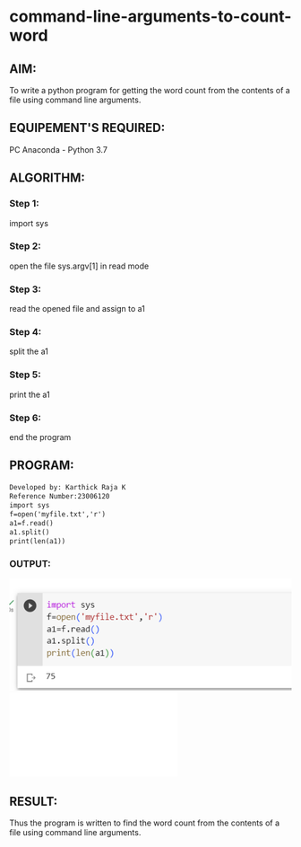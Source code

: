 # command-line-arguments-to-count-word
## AIM:
To write a python program for getting the word count from the contents of a file using command line arguments.
## EQUIPEMENT'S REQUIRED: 
PC
Anaconda - Python 3.7
## ALGORITHM: 
### Step 1:
import sys
### Step 2: 
 open the file sys.argv[1] in read mode
### Step 3: 
read the opened file and assign to a1
### Step 4:  
split the a1
### Step 5: 
print the a1
### Step 6: 
end the program
## PROGRAM:
```
Developed by: Karthick Raja K
Reference Number:23006120
import sys
f=open('myfile.txt','r')
a1=f.read()
a1.split()
print(len(a1))
```
### OUTPUT:
![output](/Screenshot%202023-08-01%20085201.png)
![output](/myfile.txt)

## RESULT:
Thus the program is written to find the word count from the contents of a file using command line arguments.
